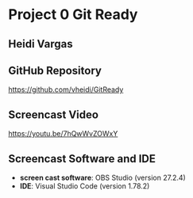 # Project 0 Git Ready

## Heidi Vargas

## GitHub Repository
https://github.com/vheidi/GitReady

## Screencast Video
https://youtu.be/7hQwWvZOWxY

## Screencast Software and IDE
- **screen cast software**: OBS Studio (version 27.2.4)
- **IDE**: Visual Studio Code (version 1.78.2)


